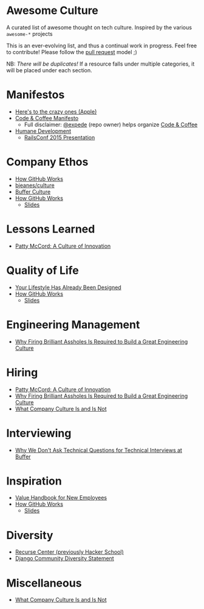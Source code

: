 # Awesome Culture
A curated list of awesome thought on tech culture. Inspired by the various `awesome-*` projects

This is an ever-evolving list, and thus a continual work in progress. Feel free to contribute! Please follow the [pull request](https://help.github.com/articles/using-pull-requests/) model ;)

NB: _There will be duplicates!_ If a resource falls under multiple categories, it will be placed under each section.

# Manifestos
- [Here's to the crazy ones (Apple)](https://www.youtube.com/watch?v=8rwsuXHA7RA)
- [Code & Coffee Manifesto](https://github.com/Code-and-Coffee-YVR/how-to-organize/blob/master/Manifesto.md)
  - Full disclaimer: [@expede](https://github.com/expede/) (repo owner) helps organize [Code & Coffee](http://www.meetup.com/Code-Coffee-Vancouver/)
- [Humane Development](http://humanedevelopment.org)
  - [RailsConf 2015 Presentation](https://www.youtube.com/watch?v=-ZLYxLjwNWo)

# Company Ethos
- [How GitHub Works](http://zachholman.com/posts/how-github-works/)
- [bjeanes/culture](https://github.com/bjeanes/culture/blob/master/culture_and_ethos.md)
- [Buffer Culture](http://www.slideshare.net/Bufferapp/buffer-culture-02)
- [How GitHub Works](https://vimeo.com/43684882)
  - [Slides](https://speakerdeck.com/holman/how-github-works-v2)

# Lessons Learned
- [Patty McCord: A Culture of Innovation](https://www.youtube.com/watch?v=o3e1lnixKBM)

# Quality of Life
- [Your Lifestyle Has Already Been Designed](http://www.raptitude.com/2010/07/your-lifestyle-has-already-been-designed/)
- [How GitHub Works](https://vimeo.com/43684882)
  - [Slides](https://speakerdeck.com/holman/how-github-works-v2)

# Engineering Management
- [Why Firing Brilliant Assholes Is Required to Build a Great Engineering Culture](http://firstround.com/review/why-firing-brilliant-assholes-is-required-to-build-a-great-engineering-culture/)

# Hiring
- [Patty McCord: A Culture of Innovation](https://www.youtube.com/watch?v=o3e1lnixKBM)
- [Why Firing Brilliant Assholes Is Required to Build a Great Engineering Culture](http://firstround.com/review/why-firing-brilliant-assholes-is-required-to-build-a-great-engineering-culture/)
- [What Company Culture Is and Is Not](https://moz.com/rand/what-company-culture-is-and-is-not/)

# Interviewing
- [Why We Don't Ask Technical Questions for Technical Interviews at Buffer](https://medium.com/buffer-posts/why-we-dont-ask-technical-questions-for-technical-interviews-at-buffer-73f8132a8abd)

# Inspiration
- [Value Handbook for New Employees](http://assets.sbnation.com/assets/1074301/Valve_Handbook_LowRes.pdf)
- [How GitHub Works](https://vimeo.com/43684882)
  - [Slides](https://speakerdeck.com/holman/how-github-works-v2)

# Diversity
- [Recurse Center (previously Hacker School)](https://www.recurse.com/diversity)
- [Django Community Diversity Statement](https://www.djangoproject.com/diversity/)
 
# Miscellaneous
- [What Company Culture Is and Is Not](https://moz.com/rand/what-company-culture-is-and-is-not/)
